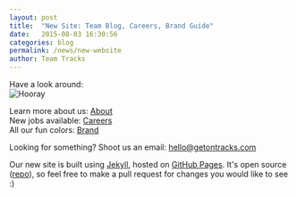 ```yaml
---
layout: post
title:  "New Site: Team Blog, Careers, Brand Guide"
date:   2015-08-03 16:30:56
categories: blog
permalink: /news/new-website
author: Team Tracks
---
```


Have a look around:  
![Hooray](https://i.imgur.com/eFyeOSV.jpg)

Learn more about us: [About]  
New jobs available: [Careers]  
All our fun colors: [Brand]  

Looking for something? Shoot us an email: [hello@getontracks.com]

Our new site is built using [Jekyll], hosted on [GitHub Pages]. It's open source ([repo]), so feel free to make a pull request for changes you would like to see :) 

[About]: /about
[Careers]: /careers
[Brand]: /brand
[hello@getontracks.com]: mailto:hello@getontracks.com
[jekyll]: http://jekyllrb.com/
[GitHub Pages]: https://pages.github.com/
[repo]: https://github.com/getontracks/getontracks.github.io


